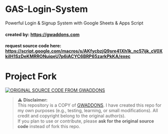 # GAS-Login-System
Powerful Login &amp; Signup System with Google Sheets &amp; Apps Script

#### created by: https://gwaddons.com

#### request source code here: https://script.google.com/macros/s/AKfycbzjQ9sre41Xh1k_nc57ijk_cV0XkilH1SzDeKMRRONuiqeU7p6iACYC6BRP65zarkPkKA/exec

# Project Fork

[![ORIGINAL SOURCE CODE FROM GWADDONS ](https://img.shields.io/badge/Please_Use-Original_Repo-blue?style=for-the-badge&logo=github)]([https://github.com/author/original-repo](https://script.google.com/macros/s/AKfycbzjQ9sre41Xh1k_nc57ijk_cV0XkilH1SzDeKMRRONuiqeU7p6iACYC6BRP65zarkPkKA/exec))

> ⚠️ **Disclaimer:**  
> This repository is a COPY of [GWADDONS]([https://github.com/author/original-repo](https://script.google.com/macros/s/AKfycbzjQ9sre41Xh1k_nc57ijk_cV0XkilH1SzDeKMRRONuiqeU7p6iACYC6BRP65zarkPkKA/exec)).
> I have created this repo for my own purposes (e.g., testing, learning, or small modifications).
> All credit and copyright belong to the original author(s).  
> If you plan to use or contribute, please **ask for the original source code** instead of fork this repo.  



